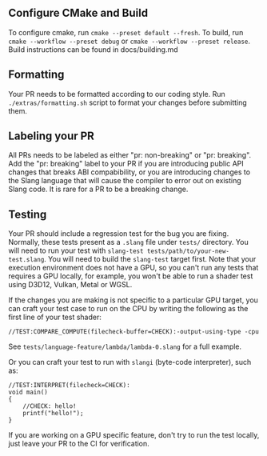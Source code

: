 ## Configure CMake and Build

To configure cmake, run `cmake --preset default --fresh`.
To build, run `cmake --workflow --preset debug` or `cmake --workflow --preset release`.
Build instructions can be found in docs/building.md

## Formatting

Your PR needs to be formatted according to our coding style.
Run `./extras/formatting.sh` script to format your changes before submitting them.

## Labeling your PR

All PRs needs to be labeled as either "pr: non-breaking" or "pr: breaking".
Add the "pr: breaking" label to  your PR if you are introducing public API changes that breaks ABI compabibility,
or you are introducing changes to the Slang language that will cause the compiler to error out on existing Slang code.
It is rare for a PR to be a breaking change.

## Testing

Your PR should include a regression test for the bug you are fixing.
Normally, these tests present as a `.slang` file under `tests/` directory.
You will need to run your test with `slang-test tests/path/to/your-new-test.slang`.
You will need to build the `slang-test` target first.
Note that your execution environment does not have a GPU, so you can't run any tests that requires a GPU locally, for example,
you won't be able to run a shader test using D3D12, Vulkan, Metal or WGSL.

If the changes you are making is not specific to a particular GPU target, you can craft your test case to run on the CPU
by writing the following as the first line of your test shader:

```
//TEST:COMPARE_COMPUTE(filecheck-buffer=CHECK):-output-using-type -cpu
```
See `tests/language-feature/lambda/lambda-0.slang` for a full example.

Or you can craft your test to run with `slangi`  (byte-code interpreter), such as:

```
//TEST:INTERPRET(filecheck=CHECK):
void main()
{
    //CHECK: hello!
    printf("hello!");
}
```

If you are working on a GPU specific feature, don't try to run the test locally, just leave your PR to the CI for verification.
